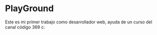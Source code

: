 # PlayGround
Este es mi primer trabajo como desarrollador web, ayuda de un curso del canal código 369 c:

